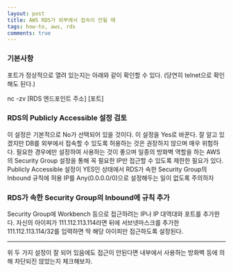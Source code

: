 ```yaml
---
layout: post
title: AWS RDS가 외부에서 접속이 안될 때
tags: how-to, aws, rds
comments: true
---
```

### 기본사항
포트가 정상적으로 열려 있는지는 아래와 같이 확인할 수 있다. (당연히 telnet으로 확인해도 된다.)  
   
nc -zv [RDS 엔드포인트 주소] [포트]

### RDS의 Publicly Accessible 설정 검토
이 설정은 기본적으로 No가 선택되어 있을 것이다. 이 설정을 Yes로 바꾼다.
잘 알고 있겠지만 DB를 외부에서 접속할 수 있도록 허용하는 것은 권장하지 않으며 매우 위험하다. 필요한 경우에만 설정하여 사용하는 것이 좋으며 일종의 방화벽 역할을 하는 AWS의 Security Group 설정을 통해 꼭 필요한 IP만 접근할 수 있도록 제한한 필요가 있다. Publicly Accessible 설정이 YES인 상태에서 RDS가 속한 Security Group의 Inbound 규칙에 허용 IP를 Any(0.0.0.0/0)으로 설정해두는 일이 없도록 주의하자

### RDS가 속한 Security Group의 Inbound에 규칙 추가
Security Group에 Workbench 등으로 접근하려는 IP나 IP 대역대와 포트를 추가한다. 자신의 아이피가 111.112.113.114라면 뒤에 서브넷마스크를 추가한 111.112.113.114/32를 입력하면 딱 해당 아이피만 접근하도록 설정된다.  

---

위 두 가지 설정이 잘 되어 있음에도 접근이 안된다면 내부에서 사용하는 방화벽 등에 의해 차단되진 않았는지 체크해보자.
